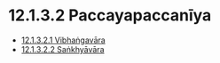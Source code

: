 

# 12.1.3.2 Paccayapaccanīya

* [12.1.3.2.1 Vibhaṅgavāra](12.1.3.2/12.1.3.2.1.md)
* [12.1.3.2.2 Saṅkhyāvāra](12.1.3.2/12.1.3.2.2.md)



